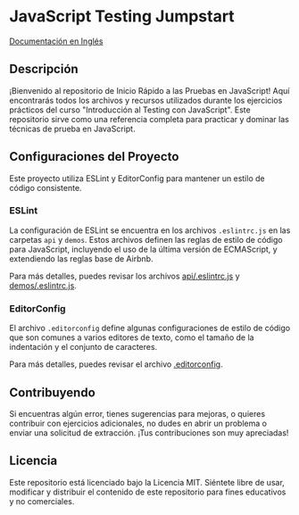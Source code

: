 # JavaScript Testing Jumpstart

[Documentación en Inglés](README.md)

## Descripción

¡Bienvenido al repositorio de Inicio Rápido a las Pruebas en JavaScript! Aquí encontrarás todos los archivos y recursos utilizados durante los ejercicios prácticos del curso "Introducción al Testing con JavaScript". Este repositorio sirve como una referencia completa para practicar y dominar las técnicas de prueba en JavaScript.

## Configuraciones del Proyecto

Este proyecto utiliza ESLint y EditorConfig para mantener un estilo de código consistente.

### ESLint

La configuración de ESLint se encuentra en los archivos `.eslintrc.js` en las carpetas `api` y `demos`. Estos archivos definen las reglas de estilo de código para JavaScript, incluyendo el uso de la última versión de ECMAScript, y extendiendo las reglas base de Airbnb.

Para más detalles, puedes revisar los archivos [api/.eslintrc.js](api/.eslintrc.js) y [demos/.eslintrc.js](demos/.eslintrc.js).

### EditorConfig

El archivo `.editorconfig` define algunas configuraciones de estilo de código que son comunes a varios editores de texto, como el tamaño de la indentación y el conjunto de caracteres.

Para más detalles, puedes revisar el archivo [.editorconfig](.editorconfig).

## Contribuyendo

Si encuentras algún error, tienes sugerencias para mejoras, o quieres contribuir con ejercicios adicionales, no dudes en abrir un problema o enviar una solicitud de extracción. ¡Tus contribuciones son muy apreciadas!

## Licencia

Este repositorio está licenciado bajo la Licencia MIT. Siéntete libre de usar, modificar y distribuir el contenido de este repositorio para fines educativos y no comerciales.
